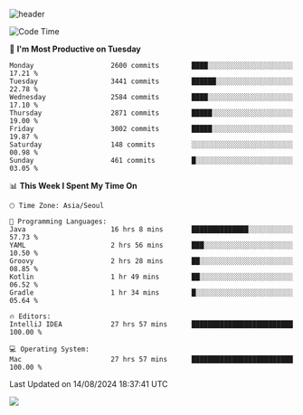 ![header](https://capsule-render.vercel.app/api?type=Egg&color=timeAuto&height=300&section=header&text=PoPo&fontSize=90&animation=fadeIn)

  <!--START_SECTION:waka-->
![Code Time](http://img.shields.io/badge/Code%20Time-1%2C849%20hrs%2010%20mins-blue)

📅 **I'm Most Productive on Tuesday** 

```text
Monday                   2600 commits        ████░░░░░░░░░░░░░░░░░░░░░   17.21 % 
Tuesday                  3441 commits        ██████░░░░░░░░░░░░░░░░░░░   22.78 % 
Wednesday                2584 commits        ████░░░░░░░░░░░░░░░░░░░░░   17.10 % 
Thursday                 2871 commits        █████░░░░░░░░░░░░░░░░░░░░   19.00 % 
Friday                   3002 commits        █████░░░░░░░░░░░░░░░░░░░░   19.87 % 
Saturday                 148 commits         ░░░░░░░░░░░░░░░░░░░░░░░░░   00.98 % 
Sunday                   461 commits         █░░░░░░░░░░░░░░░░░░░░░░░░   03.05 % 
```


📊 **This Week I Spent My Time On** 

```text
🕑︎ Time Zone: Asia/Seoul

💬 Programming Languages: 
Java                     16 hrs 8 mins       ██████████████░░░░░░░░░░░   57.73 % 
YAML                     2 hrs 56 mins       ███░░░░░░░░░░░░░░░░░░░░░░   10.50 % 
Groovy                   2 hrs 28 mins       ██░░░░░░░░░░░░░░░░░░░░░░░   08.85 % 
Kotlin                   1 hr 49 mins        ██░░░░░░░░░░░░░░░░░░░░░░░   06.52 % 
Gradle                   1 hr 34 mins        █░░░░░░░░░░░░░░░░░░░░░░░░   05.64 % 

🔥 Editors: 
IntelliJ IDEA            27 hrs 57 mins      █████████████████████████   100.00 % 

💻 Operating System: 
Mac                      27 hrs 57 mins      █████████████████████████   100.00 % 
```


 Last Updated on 14/08/2024 18:37:41 UTC
<!--END_SECTION:waka-->



<img src="https://capsule-render.vercel.app/api?type=Egg&color=timeAuto&height=300&section=footer&text=PoPo&fontSize=90&animation=fadeIn&reversal=true" />
